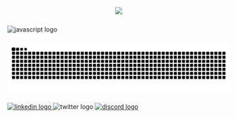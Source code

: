 <div align="center">
  <img height="200" src="https://media.licdn.com/dms/image/v2/D4D03AQGbmVjM-ZIwWQ/profile-displayphoto-shrink_200_200/profile-displayphoto-shrink_200_200/0/1713389416026?e=1758153600&v=beta&t=xBHnRkekDsj4YfnFfqm5oB4NxDlG_mIxqqM3CpItbMI"  />
</div>

###

<div align="left">
  <img src="https://cdn.jsdelivr.net/gh/devicons/devicon/icons/javascript/javascript-original.svg" height="40" alt="javascript logo"  />
</div>

###

<img src="https://raw.githubusercontent.com/MoniHRO/MoniHRO/output/snake.svg" alt="Snake animation" />

###

<div align="left">
  <a href="https://www.linkedin.com/in/monik-kaiser-%F0%9F%9A%B4%F0%9F%8F%BC%E2%80%8D%E2%99%80%EF%B8%8F-654503303" target="_blank">
    <img src="https://raw.githubusercontent.com/maurodesouza/profile-readme-generator/master/src/assets/icons/social/linkedin/default.svg" width="52" height="40" alt="linkedin logo"  />
  </a>
  <img src="https://raw.githubusercontent.com/maurodesouza/profile-readme-generator/master/src/assets/icons/social/twitter/default.svg" width="52" height="40" alt="twitter logo"  />
  <a href="moni093525" target="_blank">
    <img src="https://raw.githubusercontent.com/maurodesouza/profile-readme-generator/master/src/assets/icons/social/discord/default.svg" width="52" height="40" alt="discord logo"  />
  </a>
</div>

###
